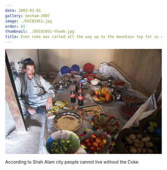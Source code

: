 ```yaml
---
date: 2003-01-01
gallery: besham-2007
image: ./DSC01951.jpg
order: 62
thumbnail: ./DSC01951-thumb.jpg
title: Even coke was carted all the way up to the mountain top for us city people!
---
```


![Even coke was carted all the way up to the mountain top for us city people!](./DSC01951.jpg)

According to Shah Alam city people cannot live without the Coke.